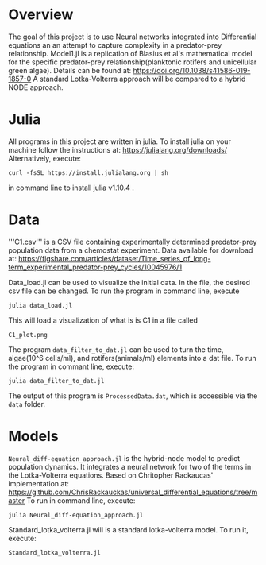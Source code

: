 # Overview
The goal of this project is to use Neural networks integrated into Differential equations an an attempt to capture complexity in a predator-prey relationship. Model1.jl is a replication of Blasius et al's mathematical model for the specific predator-prey relationship(planktonic rotifers and unicellular green algae). Details can be found at: https://doi.org/10.1038/s41586-019-1857-0
A standard Lotka-Volterra approach will be compared to a hybrid NODE approach.

# Julia
All programs in this project are written in julia. To install julia on your machine follow the instructions at: https://julialang.org/downloads/
Alternatively, execute:

```curl -fsSL https://install.julialang.org | sh ```

in command line to install julia v1.10.4 .

# Data
'''C1.csv''' is a CSV file containing experimentally determined predator-prey population data from a chemostat experiment. Data available for download at: https://figshare.com/articles/dataset/Time_series_of_long-term_experimental_predator-prey_cycles/10045976/1

Data_load.jl can be used to visualize the initial data. In the file, the desired csv file can be changed. To run the program in command line, execute

``julia data_load.jl``

This will load a visualization of what is is C1 in a file called 

```C1_plot.png``` 

The program ``data_filter_to_dat.jl`` can be used to turn the time, algae(10^6 cells/ml), and rotifers(animals/ml) elements into a dat file. To run the program in commant line, execute: 

```julia data_filter_to_dat.jl``` 

The output of this program is ```ProcessedData.dat```, which is accessible via the ```data``` folder.

# Models
```Neural_diff-equation_approach.jl``` is the hybrid-node model to predict population dynamics. It integrates a neural network for two of the terms in the Lotka-Volterra equations. Based on Chritopher Rackaucas' implementation at: https://github.com/ChrisRackauckas/universal_differential_equations/tree/master
To run in command line, execute: 

```julia Neural_diff-equation_approach.jl```

Standard_lotka_volterra.jl will is a standard lotka-volterra model. To run it, execute:

```Standard_lotka_volterra.jl```
